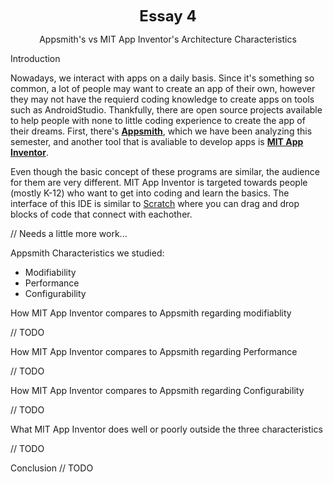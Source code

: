 <!-- header which is bolded, bigger, and centered -->
<p align="center"><b><font size = 5>Essay 4</font></b></p>

<!-- Title of our essay -->
<p align="center">Appsmith's vs MIT App Inventor's Architecture Characteristics</p>

Introduction

Nowadays, we interact with apps on a daily basis. Since it's something so common, a lot of people may want to create an app of their own, however they may not have the requierd coding knowledge to create apps on tools such as AndroidStudio. Thankfully, there are open source projects available to help people with none to little coding experience to create the app of their dreams. First, there's [**Appsmith**](https://github.com/appsmithorg/appsmith), which we have been analyzing this semester, and another tool that is avaliable to develop apps is [**MIT App Inventor**](https://github.com/mit-cml/appinventor-sources). 

Even though the basic concept of these programs are similar, the audience for them are very different. MIT App Inventor is targeted towards people (mostly K-12) who want to get into coding and learn the basics. The interface of this IDE is similar to [Scratch](https://github.com/LLK/) where you can drag and drop blocks of code that connect with eachother. 

// Needs a little more work...

Appsmith Characteristics we studied:
- Modifiability
- Performance
- Configurability

How MIT App Inventor compares to Appsmith regarding modifiablity

// TODO


How MIT App Inventor compares to Appsmith regarding Performance

// TODO


How MIT App Inventor compares to Appsmith regarding Configurability

// TODO


What MIT App Inventor does well or poorly outside the three characteristics

// TODO

Conclusion 
// TODO